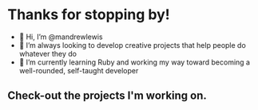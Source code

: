 # Thanks for stopping by!

- 👋 Hi, I’m @mandrewlewis
- 👀 I’m always looking to develop creative projects that help people do whatever they do
- 🌱 I’m currently learning Ruby and working my way toward becoming a well-rounded, self-taught developer

## Check-out the projects I'm working on.

